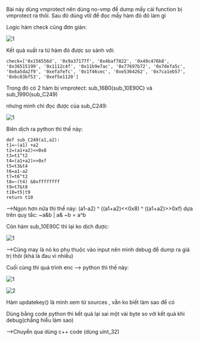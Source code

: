 Bài này dùng vmprotect nên dùng no-vmp để dump mấy cái function bị vmprotect ra thôi. Sau đó dùng vtil để đọc mấy hàm đó đó làm gì

Logic hàm check cũng đơn giản:

![1](https://user-images.githubusercontent.com/84214843/142714552-279e78f5-a7cc-45ba-bab0-6d673b7a7498.png)

Kết quả xuất ra từ hàm đó được so sánh với:

    check=['0x156556d', '0x9a37177f', '0x4baf7822', '0x49c476b8', '0x36515199', '0x1112c4f', '0x11b9e7ac', '0x77697b72', '0x7defa5c', '0x6a5da2f9', '0xefafefc', '0x1f46cec', '0xe5364262', '0x7ca1eb57', '0xbc83bf53', '0xef5e1120']


Trong đó có 2 hàm bị vmprotect: sub_16B0(sub_10E90C) và sub_1990(sub_C249)

nhưng mình chỉ đọc được của sub_C249:

![1](https://user-images.githubusercontent.com/84214843/142714633-5517a1d5-6d36-4dd9-8ab5-60cebc04e744.png)

Biên dịch ra python thì thế này:
    
    def sub_C249(a1,a2):
    t1=~(a1) +a2
    t2=(a1+a2)<<0x8
    t3=t1^t2
    t4=(a1+a2)>>0xf
    t5=t3&t4
    t6=a1-a2
    t7=t6^t2
    t8=~(t4) &0xffffffff
    t9=t7&t8
    t10=t5|t9
    return t10

-->Ngọn hơn nữa thì thế này: (a1-a2) ^ ((a1+a2)<<0x8) ^ ((a1+a2)>>0xf) dựa trên quy tắc: ~a&b | a& ~b = a^b

Còn hàm sub_10E90C thì lại ko dịch được: 

![1](https://user-images.githubusercontent.com/84214843/142714746-d8bf6f1b-ac4b-4bb7-b5b1-a5a8966446a2.png)

-->Cũng may là nó ko phụ thuộc vào input nên mình debug để dump ra giá trị thôi (khá là đau vì nhiều)

Cuối cùng thì quá trình enc --> python thì thế này:

![1](https://user-images.githubusercontent.com/84214843/142787969-cfc617d4-8aae-4857-b17a-1525362f4e84.png)

![2](https://user-images.githubusercontent.com/84214843/142787982-ff3daae4-db70-4220-9b72-498df9f113e6.png)

Hàm updatekey() là mình xem từ sources , vẫn ko biết làm sao để có

Dùng bằng code python thì kết quả lại sai một vài byte so với kết quả khi debug(chẳng hiểu làm sao)

-->Chuyển qua dùng c++ code (dùng uint_32)



     
